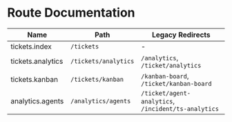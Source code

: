 # Route Documentation

| Name | Path | Legacy Redirects |
|------|------|-------------------|
| tickets.index | `/tickets` | - |
| tickets.analytics | `/tickets/analytics` | `/analytics`, `/ticket/analytics` |
| tickets.kanban | `/tickets/kanban` | `/kanban-board`, `/ticket/kanban-board` |
| analytics.agents | `/analytics/agents` | `/ticket/agent-analytics`, `/incident/ts-analytics` |